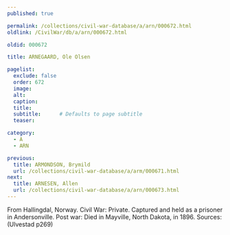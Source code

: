 ```yaml
---
published: true

permalink: /collections/civil-war-database/a/arn/000672.html
oldlink: /CivilWar/db/a/arn/000672.html

oldid: 000672

title: ARNEGAARD, Ole Olsen

pagelist:
  exclude: false
  order: 672
  image: 
  alt:
  caption:
  title:
  subtitle:      # Defaults to page subtitle
  teaser:

category: 
  - A 
  - ARN

previous:
  title: ARMONDSON, Brymild
  url: /collections/civil-war-database/a/arm/000671.html  
next:
  title: ARNESEN, Allen
  url: /collections/civil-war-database/a/arn/000673.html   
---
```

From Hallingdal, Norway. Civil War: Private. Captured and held as a prisoner in Andersonville. Post war: Died in Mayville, North Dakota, in 1896. Sources: (Ulvestad p269)
